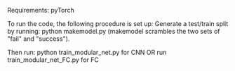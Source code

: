 Requirements: pyTorch 

To run the code, the following procedure is set up:
Generate a test/train split by running: python makemodel.py (makemodel scrambles the two sets of "fail" and "success").

Then run: python train_modular_net.py for CNN
 OR
run train_modular_net_FC.py for FC

